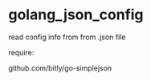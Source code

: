 # golang_json_config
read config info from from .json file

require:

github.com/bitly/go-simplejson
